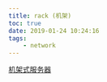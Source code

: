 ```yaml
---
title: rack (机架)
toc: true
date: 2019-01-24 10:24:16
tags:
	- network
---
```


[机架式服务器](https://baike.baidu.com/item/%E6%9C%BA%E6%9E%B6%E5%BC%8F%E6%9C%8D%E5%8A%A1%E5%99%A8)